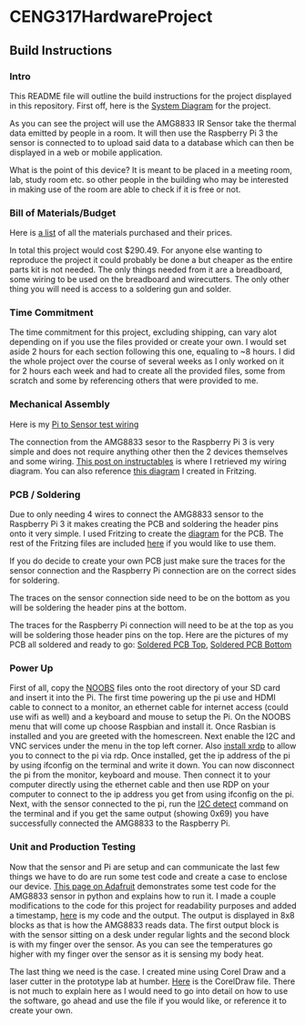 # CENG317HardwareProject
## Build Instructions

### Intro

This README file will outline the build instructions for the project displayed in this repository. First off, here is the [System Diagram](https://raw.githubusercontent.com/kyelehaynes/CENG317HardwareProject/master/documentation/System%20Diagram.png) for the project.

As you can see the project will use the AMG8833 IR Sensor take the thermal data emitted by people in a room. It will then use the Raspberry Pi 3 the sensor is connected to to upload said data to a database which can then be displayed in a web or mobile application.

What is the point of this device? It is meant to be placed in a meeting room, lab, study room etc. so other people in the building who may be interested in making use of the room are able to check if it is free or not.

### Bill of Materials/Budget

Here is [a list](https://raw.githubusercontent.com/kyelehaynes/CENG317HardwareProject/master/documentation/Final%20Budget.PNG) of all the materials purchased and their prices.

In total this project would cost $290.49. For anyone else wanting to reproduce the project it could probably be done a but cheaper as the entire parts kit is not needed. The only things needed from it are a breadboard, some wiring to be used on the breadboard and wirecutters. The only other thing you will need is access to a soldering gun and solder.

### Time Commitment

The time commitment for this project, excluding shipping, can vary alot depending on if you use the files provided or create your own. I would set aside 2 hours for each section following this one, equaling to ~8 hours. I did the whole project over the course of several weeks as I only worked on it for 2 hours each week and had to create all the provided files, some from scratch and some by referencing others that were provided to me.

### Mechanical Assembly

Here is my [Pi to Sensor test wiring](https://raw.githubusercontent.com/kyelehaynes/CENG317HardwareProject/master/documentation/Pi%20to%20Sensor%20Wiring.jpg)

The connection from the AMG8833 sesor to the Raspberry Pi 3 is very simple and does not require anything other then the 2 devices themselves and some wiring. [This post on instructables](https://www.instructables.com/id/Thermal-Camera-AMG833-Raspberry-Pi/) is where I retrieved my wiring diagram. You can also reference [this diagram](https://raw.githubusercontent.com/kyelehaynes/CENG317HardwareProject/master/Fritzing%20Files/BreadBoard.png) I created in Fritzing.

### PCB / Soldering

Due to only needing 4 wires to connect the AMG8833 sensor to the Raspberry Pi 3 it makes creating the PCB and soldering the header pins onto it very simple. I used Fritzing to create the [diagram](https://raw.githubusercontent.com/kyelehaynes/CENG317HardwareProject/master/Fritzing%20Files/PCB.png) for the PCB.
The rest of the Fritzing files are included [here](https://github.com/kyelehaynes/CENG317HardwareProject/tree/master/Fritzing%20Files) if you would like to use them.

If you do decide to create your own PCB just make sure the traces for the sensor connection and the Raspberry Pi connection are on the correct sides for soldering.

The traces on the sensor connection side need to be on the bottom as you will be soldering the header pins at the bottom. 

The traces for the Raspberry Pi connection will need to be at the top as you will be soldering those header pins on the top. 
Here are the pictures of my PCB all soldered and ready to go: [Soldered PCB Top](https://raw.githubusercontent.com/kyelehaynes/CENG317HardwareProject/master/documentation/PCB%20Soldered%20Top.jpg), [Soldered PCB Bottom](https://raw.githubusercontent.com/kyelehaynes/CENG317HardwareProject/master/documentation/PCB%20Soldered%20Bottom.jpg)

### Power Up

First of all, copy the [NOOBS](https://www.raspberrypi.org/downloads/noobs/) files onto the root directory of your SD card and insert it into the Pi. The first time powering up the pi use and HDMI cable to connect to a monitor, an ethernet cable for internet access (could use wifi as well) and a keyboard and mouse to setup the Pi. On the NOOBS menu that will come up choose Raspbian and install it. Once Rasbian is installed and you are greeted with the homescreen. Next enable the I2C and VNC services under the menu in the top left corner. Also [install xrdp](https://www.maketecheasier.com/enabling-remote-desktop-access-on-raspberry-pi/) to allow you to connect to the pi via rdp. Once installed, get the ip address of the pi by using ifconfig on the terminal and write it down. You can now disconnect the pi from the monitor, keyboard and mouse. Then connect it to your computer directly using the ethernet cable and then use RDP on your computer to connect to the ip address you get from using ifconfig on the pi. Next, with the sensor connected to the pi, run the [I2C detect](https://raw.githubusercontent.com/kyelehaynes/CENG317HardwareProject/master/documentation/I2CDetect.PNG) command on the terminal and if you get the same output (showing 0x69) you have successfully connected the AMG8833 to the Raspberry Pi.

### Unit and Production Testing

Now that the sensor and Pi are setup and can communicate the last few things we have to do are run some test code and create a case to enclose our device. [This page on Adafruit](https://learn.adafruit.com/adafruit-amg8833-8x8-thermal-camera-sensor/python-circuitpython) demonstrates some test code for the AMG8833 sensor in python and explains how to run it. I made a couple modifications to the code for this project for readability purposes and added a timestamp, [here](https://raw.githubusercontent.com/kyelehaynes/CENG317HardwareProject/master/documentation/AMG8833%20Code%20Test.png)
 is my code and the output. The output is displayed in 8x8 blocks as that is how the AMG8833 reads data. The first output block is with the sensor sitting on a desk under regular lights and the second block is with my finger over the sensor. As you can see the temperatures go higher with my finger over the sensor as it is sensing my body heat.

The last thing we need is the case. I created mine using Corel Draw and a laser cutter in the prototype lab at humber. [Here](https://github.com/kyelehaynes/CENG317HardwareProject/blob/master/documentation/PiCase_AMG8833_DrawingV2.cdr) is the CorelDraw file. There is not much to explain here as I would need to go into detail on how to use the software, go ahead and use the file if you would like, or reference it to create your own.
 

